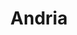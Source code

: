 ---
title: Andria
date: 
draft: false

# descripcion
description : Argollitas de plata con microcubic.

materials: Plata 925

color: Plateado

dimensions: 1 cm diam

code: 01-11-0359

type: "Aros"

categories: []

price: $2.320,00

# Images
# first image will be shown in the product page
images:
  # - image: "images/path_to_image"
  # La ubicacion de las imagenes es imagenes/Aros/Aros.Argollas/01-11-0359-andria
  - image: "./images/aros/argollas/01-11-0359-argollitas-mini-microcubic-corona_a.JPG"
  - image: "./images/aros/argollas/01-11-0359-argollitas-mini-microcubic-corona_b.JPG"
---